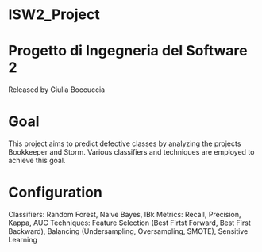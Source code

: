 # ISW2_Project
# Progetto di Ingegneria del Software 2
Released by Giulia Boccuccia 

# Goal
This project aims to predict defective classes by analyzing the projects Bookkeeper and Storm. Various classifiers and techniques are employed to achieve this goal.

# Configuration
Classifiers: Random Forest, Naive Bayes, IBk
Metrics: Recall, Precision, Kappa, AUC
Techniques: Feature Selection (Best Firtst Forward, Best First Backward), Balancing (Undersampling, Oversampling, SMOTE), Sensitive Learning

